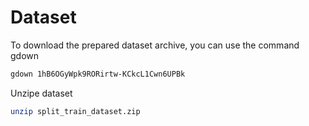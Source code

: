 # Dataset
To download the prepared dataset archive, you can use the command gdown
```bash
gdown 1hB6OGyWpk9RORirtw-KCkcL1Cwn6UPBk
```
Unzipe dataset
```bash
unzip split_train_dataset.zip
```